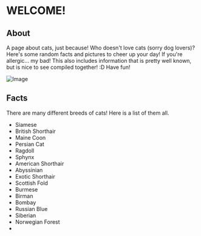 # WELCOME!

## About
A page about cats, just because! Who doesn't love cats (sorry dog lovers)? Here's some random facts and pictures to cheer up your day! If you're allergic... my bad! This also includes information that is pretty well known, but is nice to see compiled together! :D
Have fun!

![Image](https://upload.wikimedia.org/wikipedia/commons/b/b8/Cute_cat_%281698598876%29.jpg)

## Facts
There are many different breeds of cats! Here is a list of them all.
- Siamese
- British Shorthair
- Maine Coon
- Persian Cat
- Ragdoll
- Sphynx
- American Shorthair
- Abyssinian
- Exotic Shorthair
- Scottish Fold
- Burmese
- Birman
- Bombay
- Russian Blue
- Siberian
- Norwegian Forest
- 
